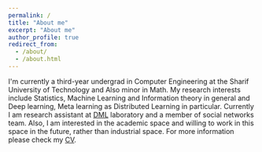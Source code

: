```yaml
---
permalink: /
title: "About me"
excerpt: "About me"
author_profile: true
redirect_from: 
  - /about/
  - /about.html
---
```

I'm currently a third-year undergrad in Computer Engineering at the Sharif University of Technology and Also minor in Math.
My research interests include Statistics, Machine Learning and Information theory in general and Deep learning, Meta learning as Distributed Learning in particular. Currently I am research assistant at <a href="https://www.dml.ir">DML</a> laboratory and a member of social networks team. Also, I am interested in the academic space and willing to work in this space in the future, rather than industrial space. For more information please check my <a href="/files/cv.pdf">CV</a>.